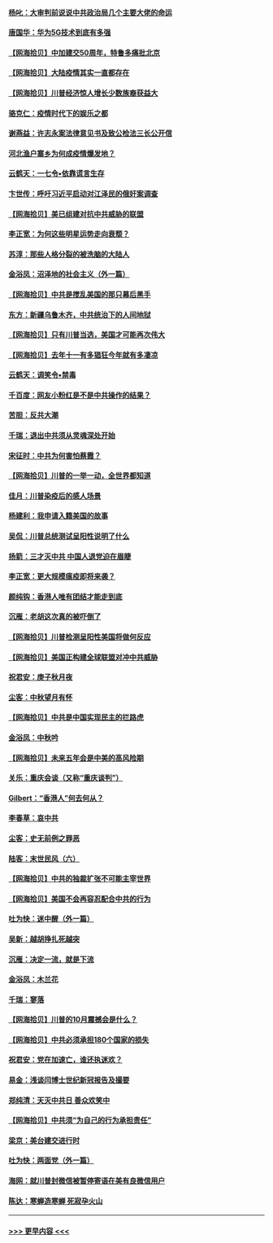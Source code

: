 #### [杨叱：大审判前说说中共政治局几个主要大佬的命运](../pages/nsc993/n12477527.md?t=10152151) 
#### [唐国华：华为5G技术到底有多强](../pages/nsc993/n12477483.md?t=10152151) 
#### [【网海拾贝】中加建交50周年，特鲁多痛批北京](../pages/nsc993/n12476892.md?t=10152151) 
#### [【网海拾贝】大陆疫情其实一直都存在](../pages/nsc993/n12473948.md?t=10152151) 
#### [【网海拾贝】川普经济惊人增长少数族裔获益大](../pages/nsc993/n12471565.md?t=10152151) 
#### [骆克仁：疫情时代下的娱乐之都](../pages/nsc993/n12471312.md?t=10152151) 
#### [谢燕益：许志永案法律意见书及致公检法三长公开信](../pages/nsc993/n12470870.md?t=10152151) 
#### [河北渔户寨乡为何成疫情爆发地？](../pages/nsc993/n12464936.md?t=10152151) 
#### [云鹤天：一七令▪依靠谎言生存](../pages/nsc993/n12470034.md?t=10152151) 
#### [卞世传：呼吁习近平启动对江泽民的俄奸案调查](../pages/nsc993/n12469722.md?t=10152151) 
#### [【网海拾贝】美已组建对抗中共威胁的联盟](../pages/nsc993/n12469018.md?t=10152151) 
#### [李正宽：为何这些明星运势走向衰颓？](../pages/nsc993/n12468730.md?t=10152151) 
#### [苏淳：那些人格分裂的被洗脑的大陆人](../pages/nsc993/n12467858.md?t=10152151) 
#### [金浴凤：沼泽地的社会主义（外一篇）](../pages/nsc993/n12467792.md?t=10152151) 
#### [【网海拾贝】中共是搅乱美国的那只幕后黑手](../pages/nsc993/n12467700.md?t=10152151) 
#### [东方：新疆乌鲁木齐，中共统治下的人间地狱](../pages/nsc993/n12466075.md?t=10152151) 
#### [【网海拾贝】只有川普当选，美国才可能再次伟大](../pages/nsc993/n12466013.md?t=10152151) 
#### [【网海拾贝】去年十一有多猖狂今年就有多凄凉](../pages/nsc993/n12463649.md?t=10152151) 
#### [云鹤天：调笑令▪禁毒](../pages/nsc993/n12462975.md?t=10152151) 
#### [千百度：网友小粉红是不是中共操作的结果？](../pages/nsc993/n12461025.md?t=10152151) 
#### [苦胆：反共大潮](../pages/nsc993/n12459469.md?t=10152151) 
#### [千瑞：退出中共须从灵魂深处开始](../pages/nsc993/n12459437.md?t=10152151) 
#### [宋征时：中共为何害怕蔡霞？](../pages/nsc993/n12459097.md?t=10152151) 
#### [【网海拾贝】川普的一举一动，全世界都知道](../pages/nsc993/n12458825.md?t=10152151) 
#### [佳月：川普染疫后的感人场景](../pages/nsc993/n12456994.md?t=10152151) 
#### [杨建利：我申请入籍美国的故事](../pages/nsc993/n12455635.md?t=10152151) 
#### [吴侃：川普总统测试呈阳性说明了什么](../pages/nsc993/n12451869.md?t=10152151) 
#### [扬箭：三才灭中共 中国人退党迫在眉睫](../pages/nsc993/n12451842.md?t=10152151) 
#### [李正宽：更大规模瘟疫即将来袭？](../pages/nsc993/n12451455.md?t=10152151) 
#### [颜纯钩：香港人唯有团结才能走到底](../pages/nsc993/n12450870.md?t=10152151) 
#### [沉雁：老胡这次真的被吓倒了](../pages/nsc993/n12449796.md?t=10152151) 
#### [【网海拾贝】川普检测呈阳性美国将做何反应](../pages/nsc993/n12449042.md?t=10152151) 
#### [【网海拾贝】美国正构建全球联盟对冲中共威胁](../pages/nsc993/n12446580.md?t=10152151) 
#### [祝君安：庚子秋月夜](../pages/nsc993/n12445870.md?t=10152151) 
#### [尘客：中秋望月有怀](../pages/nsc993/n12444632.md?t=10152151) 
#### [【网海拾贝】中共是中国实现民主的拦路虎](../pages/nsc993/n12443573.md?t=10152151) 
#### [金浴凤：中秋吟](../pages/nsc993/n12441773.md?t=10152151) 
#### [【网海拾贝】未来五年会是中美的高风险期](../pages/nsc993/n12440760.md?t=10152151) 
#### [关乐：重庆会谈（又称“重庆谈判”）](../pages/nsc993/n12437525.md?t=10152151) 
#### [Gilbert：“香港人”何去何从？](../pages/nsc993/n12435894.md?t=10152151) 
#### [李春草：哀中共](../pages/nsc993/n12435874.md?t=10152151) 
#### [尘客：史无前例之罪恶](../pages/nsc993/n12435762.md?t=10152151) 
#### [陆客：末世民风（六）](../pages/nsc993/n12435354.md?t=10152151) 
#### [【网海拾贝】中共的独裁扩张不可能主宰世界](../pages/nsc993/n12435151.md?t=10152151) 
#### [【网海拾贝】美国不会再容忍配合中共的行为](../pages/nsc993/n12433808.md?t=10152151) 
#### [吐为快：迷中醒（外一篇）](../pages/nsc993/n12433585.md?t=10152151) 
#### [吴新：越胡挣扎死越突](../pages/nsc993/n12433562.md?t=10152151) 
#### [沉雁：决定一流，就是下流](../pages/nsc993/n12432128.md?t=10152151) 
#### [金浴凤：木兰花](../pages/nsc993/n12432124.md?t=10152151) 
#### [千瑞：寥落](../pages/nsc993/n12432071.md?t=10152151) 
#### [【网海拾贝】川普的10月震撼会是什么？](../pages/nsc993/n12431624.md?t=10152151) 
#### [【网海拾贝】中共必须承担180个国家的损失](../pages/nsc993/n12428893.md?t=10152151) 
#### [祝君安：党在加速亡，谁还执迷欢？](../pages/nsc993/n12428652.md?t=10152151) 
#### [易金：浅谈闫博士世纪新冠报告及撮要](../pages/nsc993/n12426822.md?t=10152151) 
#### [郑纯清：天灭中共日 善众欢笑中](../pages/nsc993/n12426784.md?t=10152151) 
#### [【网海拾贝】中共须“为自己的行为承担责任”](../pages/nsc993/n12426067.md?t=10152151) 
#### [梁京：美台建交进行时](../pages/nsc993/n12424066.md?t=10152151) 
#### [吐为快：两面党（外一篇）](../pages/nsc993/n12424043.md?t=10152151) 
#### [海网：就川普封微信被暂停寄语在美有良微信用户](../pages/nsc993/n12424021.md?t=10152151) 
#### [陈达：寒蝉造寒蝉 死寂孕火山](../pages/nsc993/n12423958.md?t=10152151) 

----
#### [ >>> 更早内容 <<< ](../indexes/nsc993-earlier.md)
